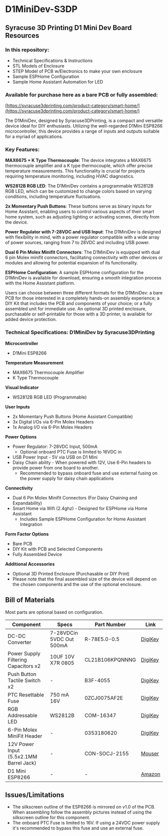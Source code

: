# D1MiniDev-S3DP
## Syracuse 3D Printing D1 Mini Dev Board Resources

### In this repository:
- Technical Specifications & Instructions
- STL Models of Enclosure
- STEP Model of PCB w/Electronics to make your own enclosure
- Sample ESPHome Configuration
- Sample Home Assistant Automation for LED

### Available for purchase here as a bare PCB or fully assembled:
[https://syracuse3dprinting.com/product-category/smart-home/](https://syracuse3dprinting.com/product-category/smart-home/)

The D1MiniDev, designed by Syracuse3DPrinting, is a compact and versatile device ideal for DIY enthusiasts. Utilizing the well-regarded D1Mini ESP8266 microcontroller, this device provides a range of inputs and outputs suitable for a myriad of applications.

### Key Features:

**MAX6675 + K Type Thermocouple**: The device integrates a MAX6675 thermocouple amplifier and a K type thermocouple, which offer precise temperature measurements. This functionality is crucial for projects requiring temperature monitoring, including HVAC diagnostics.

**WS2812B RGB LED**: The D1MiniDev contains a programmable WS2812B RGB LED, which can be customized to change colors based on varying conditions, including temperature fluctuations.

**2x Momentary Push Buttons**: These buttons serve as binary inputs for Home Assistant, enabling users to control various aspects of their smart home system, such as adjusting lighting or activating scenes, directly from the device.

**Power Regulator with 7-28VDC and USB Input**: The D1MiniDev is designed with flexibility in mind, with a power regulator compatible with a wide array of power sources, ranging from 7 to 28VDC and including USB power.

**Dual 6 Pin Molex Minifit Connectors**: The D1MiniDev is equipped with dual 6 pin Molex minifit connectors, facilitating connectivity with other devices or modules and allowing for potential expansion of its functionality.

**ESPHome Configuration**: A sample ESPHome configuration for the D1MiniDev is available for download, ensuring a smooth integration process with the Home Assistant platform.

Users can choose between three different formats for the D1MiniDev: a bare PCB for those interested in a completely hands-on assembly experience; a DIY Kit that includes the PCB and components of your choice; or a fully assembled unit for immediate use. An optional 3D printed enclosure, purchasable or self-printable for those with a 3D printer, is available for added device protection.

### Technical Specifications: D1MiniDev by Syracuse3DPrinting

**Microcontroller**
- D1Mini ESP8266

**Temperature Measurement**
- MAX6675 Thermocouple Amplifier
- K Type Thermocouple

**Visual Indicator**
- WS2812B RGB LED (Programmable)

**User Inputs**
- 2x Momentary Push Buttons (Home Assistant Compatible)
- 3x Digital I/Os via 6-Pin Molex Headers
- 1x Analog I/O via 6-Pin Molex Headers

**Power Options**
- Power Regulator: 7-28VDC Input, 500mA
  - Optional onboard PTC Fuse is limited to 16VDC in
- USB Power Input - 5V via USB on D1 Mini
- Daisy Chain ability - When powered with 12V, Use 6-Pin headers to provide power from one board to another.
  - Recommended to bypass onboard fuse and use external fusing on the power supply for daisy chain applications

**Connectivity**
- Dual 6 Pin Molex Minifit Connectors (For Daisy Chaining and Expandability)
- Smart Home via Wifi (2.4ghz) - Designed for ESPHome via Home Assistant
  - Includes Sample ESPHome Configuration for Home Assistant Integration

**Form Factor Options**
- Bare PCB
- DIY Kit with PCB and Selected Components
- Fully Assembled Device

**Additional Accessories**
- Optional 3D Printed Enclosure (Purchasable or DIY Print)
- Please note that the final assembled size of the device will depend on the chosen components and the use of the optional enclosure.


## Bill of Materials

Most parts are optional based on configuration.

| Component | Specs | Part Number | Link |
| --- | --- | --- | --- |
| DC-DC Converter | 7-28VDCin 5VDC Out 500mA | R-78E5.0-0.5 | [DigiKey](https://www.digikey.com/en/products/detail/recom-power/R-78E5-0-0-5/2834904) |
| Power Supply Filtering Capacitors x2 | 10UF 10V X7R 0805 | CL21B106KPQNNNG | [DigiKey](https://www.digikey.com/en/products/detail/samsung-electro-mechanics/CL21B106KPQNNNG/3894474) |
| Push Button Tactile Switch x2 | - | B3F-4055 | [DigiKey](https://www.digikey.com/en/products/detail/omron-electronics-inc-emc-div/B3F-4055/31799) |
| PTC Resettable Fuse | 750 mA 16V | 0ZCJ0075AF2E | [DigiKey](https://www.digikey.com/en/products/detail/bel-fuse-inc/0ZCJ0075AF2E/4156135) |
| RGB Addressable LED | WS2812B | COM-16347 | [DigiKey](https://www.digikey.com/en/products/detail/sparkfun-electronics/COM-16347/11630204) |
| 6-Pin Molex MiniFit Header | - | 0353180620 | [DigiKey](https://www.digikey.com/en/products/detail/molex/0353180620/3185064) |
| 12V Power Input (5.5x2.1MM Barrel Jack) | - | CON-SOCJ-2155 | [Mouser](https://www.mouser.com/ProductDetail/Gravitech/CON-SOCJ-2155?qs=fkzBJ5HM%252BdCcpvFQyQZHtA%3D%3D) |
| D1 Mini ESP8266 | - | - | [Amazon](https://amzn.to/3rinfvB) |


## Issues/Limitations

- The silkscreen outline of the ESP8266 is mirrored on v1.0 of the PCB. When assembling follow the assembly pictures instead of using the silkscreen outline for this component.
- The onboard PTC Fuse is limited to 16V. If using a 24VDC power supply it's recommended to bypass this fuse and use an external fuse.